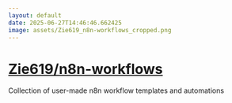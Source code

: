 ```yaml
---
layout: default
date: 2025-06-27T14:46:46.662425
image: assets/Zie619_n8n-workflows_cropped.png
---
```


# [Zie619/n8n-workflows](https://github.com/Zie619/n8n-workflows)

Collection of user-made n8n workflow templates and automations

